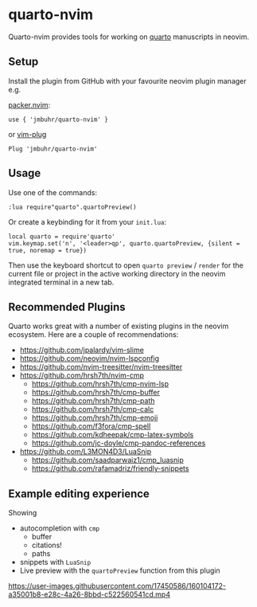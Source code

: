 # quarto-nvim

Quarto-nvim provides tools for working on [quarto](https://quarto.org/) manuscripts in neovim.

## Setup

Install the plugin from GitHub with your favourite neovim plugin manager e.g.

[packer.nvim](https://github.com/wbthomason/packer.nvim):

```
use { 'jmbuhr/quarto-nvim' }
```

or [vim-plug](https://github.com/junegunn/vim-plug)

```
Plug 'jmbuhr/quarto-nvim'
```

## Usage

Use one of the commands:

```
:lua require"quarto".quartoPreview()
```

Or create a keybinding for it from your `init.lua`:

```
local quarto = require'quarto'
vim.keymap.set('n', '<leader>qp', quarto.quartoPreview, {silent = true, noremap = true})
```

Then use the keyboard shortcut
to open `quarto preview` / `render` for the current file
or project in the active working directory
in the neovim integrated terminal in a new tab.

## Recommended Plugins

Quarto works great with a number of existing plugins
in the neovim ecosystem.
Here are a couple of recommendations:

- <https://github.com/jpalardy/vim-slime>
- <https://github.com/neovim/nvim-lspconfig>
- <https://github.com/nvim-treesitter/nvim-treesitter>
- <https://github.com/hrsh7th/nvim-cmp>
  - <https://github.com/hrsh7th/cmp-nvim-lsp>
  - <https://github.com/hrsh7th/cmp-buffer>
  - <https://github.com/hrsh7th/cmp-path>
  - <https://github.com/hrsh7th/cmp-calc>
  - <https://github.com/hrsh7th/cmp-emoji>
  - <https://github.com/f3fora/cmp-spell>
  - <https://github.com/kdheepak/cmp-latex-symbols>
  - <https://github.com/jc-doyle/cmp-pandoc-references>
- <https://github.com/L3MON4D3/LuaSnip>
  - <https://github.com/saadparwaiz1/cmp_luasnip>
  - <https://github.com/rafamadriz/friendly-snippets>

## Example editing experience

Showing
- autocompletion with `cmp`
  - buffer
  - citations!
  - paths
- snippets with `LuaSnip`
- Live preview with the `quartoPreview` function from this plugin


https://user-images.githubusercontent.com/17450586/160104172-a35001b8-e28c-4a26-8bbd-c522560541cd.mp4



